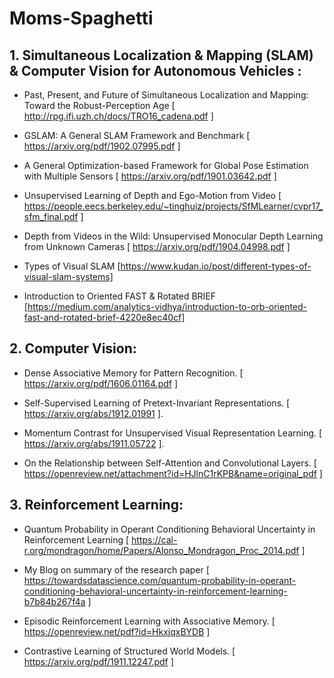 # Moms-Spaghetti

## 1. Simultaneous Localization & Mapping (SLAM) & Computer Vision for Autonomous Vehicles :

- Past, Present, and Future of Simultaneous
Localization and Mapping: Toward the
Robust-Perception Age [ http://rpg.ifi.uzh.ch/docs/TRO16_cadena.pdf ]

- GSLAM: A General SLAM Framework and Benchmark [ https://arxiv.org/pdf/1902.07995.pdf ]

- A General Optimization-based Framework for Global
Pose Estimation with Multiple Sensors [ https://arxiv.org/pdf/1901.03642.pdf ]

- Unsupervised Learning of Depth and Ego-Motion from Video [ https://people.eecs.berkeley.edu/~tinghuiz/projects/SfMLearner/cvpr17_sfm_final.pdf ]

- Depth from Videos in the Wild: Unsupervised Monocular Depth Learning from Unknown Cameras [ https://arxiv.org/pdf/1904.04998.pdf ]

- Types of Visual SLAM [https://www.kudan.io/post/different-types-of-visual-slam-systems]

- Introduction to Oriented FAST & Rotated BRIEF [https://medium.com/analytics-vidhya/introduction-to-orb-oriented-fast-and-rotated-brief-4220e8ec40cf]

## 2. Computer Vision:

- Dense Associative Memory for Pattern Recognition. 
[ https://arxiv.org/pdf/1606.01164.pdf ]

- Self-Supervised Learning of Pretext-Invariant Representations. [ https://arxiv.org/abs/1912.01991 ].

- Momentum Contrast for Unsupervised Visual Representation Learning. [ https://arxiv.org/abs/1911.05722 ].

- On the Relationship between Self-Attention and Convolutional Layers. [ https://openreview.net/attachment?id=HJlnC1rKPB&name=original_pdf ]


## 3. Reinforcement Learning:

- Quantum Probability in Operant Conditioning
Behavioral Uncertainty in Reinforcement Learning [ https://cal-r.org/mondragon/home/Papers/Alonso_Mondragon_Proc_2014.pdf ]

- My Blog on summary of the research paper [ https://towardsdatascience.com/quantum-probability-in-operant-conditioning-behavioral-uncertainty-in-reinforcement-learning-b7b84b267f4a ]

- Episodic Reinforcement Learning with Associative Memory. [ https://openreview.net/pdf?id=HkxjqxBYDB ]

- Contrastive Learning of Structured World Models. [ https://arxiv.org/pdf/1911.12247.pdf ]


